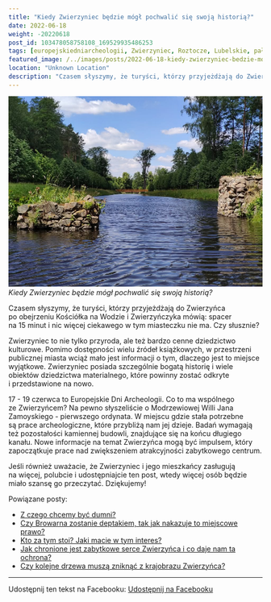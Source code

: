 ```yaml
---
title: "Kiedy Zwierzyniec będzie mógł pochwalić się swoją historią?"
date: 2022-06-18
weight: -20220618
post_id: 103478058758108_169529935486253
tags: [europejskiedniarcheologii, Zwierzyniec, Roztocze, Lubelskie, pałace, villarestituta, turystyka, historia]
featured_image: /../images/posts/2022-06-18-kiedy-zwierzyniec-bedzie-mogl-pochwalic-sie-swoja-historia.jpg
location: "Unknown Location"
description: "Czasem słyszymy, że turyści, którzy przyjeżdżają do Zwierzyńca po obejrzeniu Kościółka na Wodzie i Zwierzyńczyka mówią: spacer na 15 minut i nic więce..."
---
```


![Kiedy Zwierzyniec będzie mógł pochwalić się swoją historią?](/images/posts/2022-06-18-kiedy-zwierzyniec-bedzie-mogl-pochwalic-sie-swoja-historia.jpg)
*Kiedy Zwierzyniec będzie mógł pochwalić się swoją historią?*

Czasem słyszymy, że turyści, którzy przyjeżdżają do Zwierzyńca po obejrzeniu Kościółka na Wodzie i Zwierzyńczyka mówią: spacer na 15 minut i nic więcej ciekawego w tym miasteczku nie ma. Czy słusznie?

Zwierzyniec to nie tylko przyroda, ale też bardzo cenne dziedzictwo kulturowe. Pomimo dostępności wielu źródeł książkowych, w przestrzeni publicznej miasta wciąż mało jest informacji o tym, dlaczego jest to miejsce wyjątkowe. Zwierzyniec posiada szczególnie bogatą historię i wiele obiektów dziedzictwa materialnego, które powinny zostać odkryte i przedstawione na nowo.

17 - 19 czerwca to Europejskie Dni Archeologii. Co to ma wspólnego ze Zwierzyńcem? Na pewno słyszeliście o Modrzewiowej Willi Jana Zamoyskiego - pierwszego ordynata. W miejscu gdzie stała potrzebne są prace archeologiczne, które przybliżą nam jej dzieje. Badań wymagają też pozostałości kamiennej budowli, znajdujące się na końcu długiego kanału.
Nowe informacje na temat Zwierzyńca mogą być impulsem, który zapoczątkuje prace nad zwiększeniem atrakcyjności zabytkowego centrum.

Jeśli również uważacie, że Zwierzyniec i jego mieszkańcy zasługują na więcej, polubcie i udostępniajcie ten post, wtedy więcej osób będzie miało szansę go przeczytać. Dziękujemy!

Powiązane posty:
- [Z czego chcemy być dumni?](/posts/Z-czego-chcemy-byc-dumni)
- [Czy Browarna zostanie deptakiem, tak jak nakazuje to miejscowe prawo?](/posts/Czy-Browarna-zostanie-deptakiem-tak-jak-nakazuje)
- [Kto za tym stoi? Jaki macie w tym interes?](/posts/Kto-za-tym-stoi-Jaki-macie-w-tym-interes)
- [Jak chronione jest zabytkowe serce Zwierzyńca i co daje nam ta ochrona?](/posts/Jak-chronione-jest-zabytkowe-serce-Zwierzynca-i-co-daje-nam)
- [Czy kolejne drzewa muszą zniknąć z krajobrazu Zwierzyńca?](/posts/Czy-kolejne-drzewa-musza-zniknac-z-krajobrazu-Zwierzynca)


---

Udostępnij ten tekst na Facebooku:
[Udostępnij na Facebooku](https://www.facebook.com/sharer/sharer.php?u=https://stowarzyszeniewachniewskiej.pl/posts/Kiedy-Zwierzyniec-bedzie-mogl-pochwalic-sie-swoja-historia)

<script type="application/ld+json">
{
  "@context": "https://schema.org",
  "@type": "BlogPosting",
  "headline": "Kiedy Zwierzyniec będzie mógł pochwalić się swoją historią?",
  "datePublished": "2022-06-18",
  "dateModified": "2022-06-18",
  "author": {
    "@type": "Organization",
    "name": "Stowarzyszenie im. Aleksandry Wachniewskiej"
  },
  "publisher": {
    "@type": "Organization",
    "name": "Stowarzyszenie im. Aleksandry Wachniewskiej",
    "logo": {
      "@type": "ImageObject",
      "url": "https://stowarzyszeniewachniewskiej.pl/images/logo/logo.svg"
    }
  },
  "mainEntityOfPage": {
    "@type": "WebPage",
    "@id": "https://stowarzyszeniewachniewskiej.pl/posts/kiedy-zwierzyniec-bedzie-mogl-pochwalic-sie-swoja-historia"
  },
  "image": {
    "@type": "ImageObject",
    "url": "https://stowarzyszeniewachniewskiej.pl//images/posts/2022-06-18-kiedy-zwierzyniec-bedzie-mogl-pochwalic-sie-swoja-historia.jpg"
  },
  "articleSection": "Dziedzictwo Kulturowe i Zabytki",
  "keywords": "[europejskiedniarcheologii, Zwierzyniec, Roztocze, Lubelskie, pałace, villarestituta, turystyka, historia]",
  "wordCount": 171,
  "articleBody": "Czasem słyszymy, że turyści, którzy przyjeżdżają do Zwierzyńca po obejrzeniu Kościółka na Wodzie i Zwierzyńczyka mówią: spacer na 15 minut i nic więcej ciekawego w tym miasteczku nie ma. Czy słusznie?\n\nZwierzyniec to nie tylko przyroda, ale też bardzo cenne dziedzictwo kulturowe. Pomimo dostępności wielu źródeł książkowych, w przestrzeni publicznej miasta wciąż mało jest informacji o tym, dlaczego jest to miejsce wyjątkowe. Zwierzyniec posiada szczególnie bogatą historię i wiele obiektów dziedzictwa materialnego, które powinny zostać odkryte i przedstawione na nowo.\n\n17 - 19 czerwca to Europejskie Dni Archeologii. Co to ma wspólnego ze Zwierzyńcem? Na pewno słyszeliście o Modrzewiowej Willi Jana Zamoyskiego - pierwszego ordynata. W miejscu gdzie stała potrzebne są prace archeologiczne, które przybliżą nam jej dzieje. Badań wymagają też pozostałości kamiennej budowli, znajdujące się na końcu długiego kanału.\nNowe informacje na temat Zwierzyńca mogą być impulsem, który zapoczątkuje prace nad zwiększeniem atrakcyjności zabytkowego centrum.\n\nJeśli również uważacie, że Zwierzyniec i jego mieszkańcy zasługują na więcej, polubcie i udostępniajcie ten post, wtedy więcej osób będzie miało szansę go przeczytać. Dziękujemy!",
  "description": "Czasem słyszymy, że turyści, którzy przyjeżdżają do Zwierzyńca po obejrzeniu Kościółka na Wodzie i Zwierzyńczyka mówią: spacer na 15 minut i nic więce...",
  "copyrightHolder": null
}
</script>
<script type="application/ld+json">
{
  "@context": "https://schema.org",
  "@type": "BreadcrumbList",
  "itemListElement": [
    {
      "@type": "ListItem",
      "position": 1,
      "name": "Home",
      "item": "https://stowarzyszeniewachniewskiej.pl"
    },
    {
      "@type": "ListItem",
      "position": 2,
      "name": "posts",
      "item": "https://stowarzyszeniewachniewskiej.pl/posts"
    },
    {
      "@type": "ListItem",
      "position": 3,
      "name": "Kiedy Zwierzyniec będzie mógł pochwalić się swoją historią?",
      "item": "https://stowarzyszeniewachniewskiej.pl/posts/kiedy-zwierzyniec-bedzie-mogl-pochwalic-sie-swoja-historia"
    }
  ]
}
</script>
